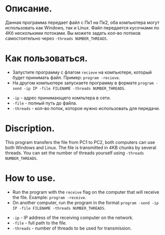 # Описание.

Данная программа передает файл с Пк1 на Пк2, оба компьютера могут использовать как Windows, так и Linux.
Файл передается кусочками по 4Кб несколькими потоками.
Вы можете задать кол-во потоков самостоятельно через `-threads NUMBER_THREADS`.
# Как пользоваться.

+ Запустите программу с флагом `recieve` на компьютере, который будет принимать файл. Пример: `program -recieve`.
+ На другом компьютере запускаете программу в формате `program -send -ip IP -file FILENAME -threads NUMBER_THREADS`.
* `-ip` - адрес принимающего компьтера в сети.
* `-file` - полный путь до файла.
* `-threads` - кол-во поток, которое нужно использовать для передачи.

# Discription.

This program transfers the file from PC1 to PC2, both computers can use both Windows and Linux.
The file is transmitted in 4KB chunks by several threads.
You can set the number of threads yourself using `-threads NUMBER_THREADS`.

# How to use.

+ Run the program with the `receive` flag on the computer that will receive the file. Example: `program -receive`.
+ On another computer, run the program in the format `program -send -ip IP -file FILENAME -threads NUMBER_THREADS`.
* `-ip` - IP address of the receiving computer on the network.
* `-file` - full path to the file.
* `-threads` - number of threads to be used for transmission.
